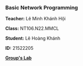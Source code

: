 ###  **Basic Network Programming**

**Teacher:** Lê Minh Khánh Hội

**Class:** NT106.N22.MMCL

**Student:** Lê Hoàng Khánh

**ID:** 21522205 

**[Group's Lab](https://github.com/orgs/NT106-N22-Group-01/repositories)**
